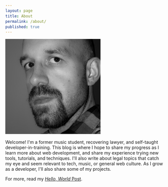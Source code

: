 ```yaml
---
layout: page
title: About
permalink: /about/
published: true
---
```


<img class="ui small rounded left floated image" src="/images/1-1Portrait.jpg">

Welcome! I'm a former music student, recovering lawyer, and self-taught developer-in-training. This blog is where I hope to share my progress as I learn more about web development, and share my experience trying new tools, tutorials, and techniques. I'll also write about legal topics that catch my eye and seem relevant to tech, music, or general web culture. As I grow as a developer, I'll also share some of my projects.

For more, read my [_Hello, World_ Post](/general/2017/11/07/Hello-World.html).
